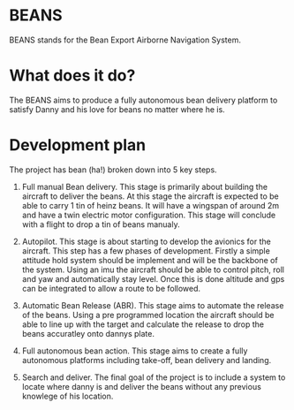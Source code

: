 # BEANS
BEANS stands for the Bean Export Airborne Navigation System.
# What does it do?
The BEANS aims to produce a fully autonomous bean delivery platform to satisfy Danny and his love for beans no matter where he is.
# Development plan
The project has bean (ha!) broken down into 5 key steps.
 1. Full manual Bean delivery.
    This stage is primarily about building the aircraft to deliver the beans. At this stage the aircraft is expected to be able to carry 1     tin of heinz beans. It will have a wingspan of around 2m and have a twin electric motor configuration.
    This stage will conclude with a flight to drop a tin of beans manualy.
    
 2. Autopilot.
    This stage is about starting to develop the avionics for the aircraft. This step has a few phases of development. Firstly a simple         attitude hold system should be implement and will be the backbone of the system. Using an imu the aircraft should be able to control       pitch, roll and yaw and automatically stay level. Once this is done altitude and gps can be integrated to allow a route to be followed.
    
 3. Automatic Bean Release (ABR).
    This stage aims to automate the release of the beans. Using a pre programmed location the aircraft should be able to line up with the       target and calculate the release to drop the beans accuratley onto dannys plate.
    
 4. Full autonomous bean action.
    This stage aims to create a fully autonomous platforms including take-off, bean delivery and landing.
    
 5. Search and deliver.
    The final goal of the project is to include a system to locate where danny is and deliver the beans without any previous knowlege of       his location.
